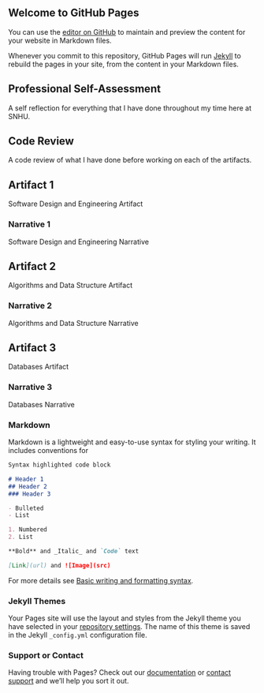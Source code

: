## Welcome to GitHub Pages

You can use the [editor on GitHub](https://github.com/TotallyNotARobot404/TotallyNotARobot404.github.io/edit/main/README.md) to maintain and preview the content for your website in Markdown files.

Whenever you commit to this repository, GitHub Pages will run [Jekyll](https://jekyllrb.com/) to rebuild the pages in your site, from the content in your Markdown files.

## Professional Self-Assessment
A self reflection for everything that I have done throughout my time here at SNHU.

## Code Review
A code review of what I have done before working on each of the artifacts.

## Artifact 1
Software Design and Engineering Artifact

### Narrative 1
Software Design and Engineering Narrative

## Artifact 2
Algorithms and Data Structure Artifact

### Narrative 2
Algorithms and Data Structure Narrative

## Artifact 3
Databases Artifact

### Narrative 3
Databases Narrative


### Markdown

Markdown is a lightweight and easy-to-use syntax for styling your writing. It includes conventions for

```markdown
Syntax highlighted code block

# Header 1
## Header 2
### Header 3

- Bulleted
- List

1. Numbered
2. List

**Bold** and _Italic_ and `Code` text

[Link](url) and ![Image](src)
```

For more details see [Basic writing and formatting syntax](https://docs.github.com/en/github/writing-on-github/getting-started-with-writing-and-formatting-on-github/basic-writing-and-formatting-syntax).

### Jekyll Themes

Your Pages site will use the layout and styles from the Jekyll theme you have selected in your [repository settings](https://github.com/TotallyNotARobot404/TotallyNotARobot404.github.io/settings/pages). The name of this theme is saved in the Jekyll `_config.yml` configuration file.

### Support or Contact

Having trouble with Pages? Check out our [documentation](https://docs.github.com/categories/github-pages-basics/) or [contact support](https://support.github.com/contact) and we’ll help you sort it out.
